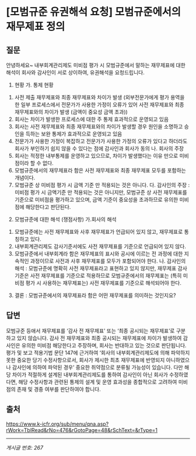 # [모범규준 유권해석 요청] 모범규준에서의 재무제표 정의

## 질문
안녕하세요~
내부회계관리제도 미비점 평가 시 모범규준에서 말하는 재무제표에 대한 해석이 회사와 감사인이 서로 상이하여, 유권해석을 요청드립니다.
1. 현황
가. 통제 현황
1) 사전 제출 재무제표와 최종 재무제표와 차이가 발생 (외부전문가에게 평가 용역을 한 일부 프로세스에서 전문가가 사용한 가정이 오류가 있어 사전 재무제표와 최종 재무제표와의 차이가 발생 (금액이 중요성 금액 초과))
2) 회사는 차이가 발생한 프로세스에 대한 주 통제 효과적으로 운영되고 있음
3) 회사는 사전 재무제표와 최종 재무제표와의 차이가 발생할 경우 원인을 소명하고 승인을 득하는 보완 통제가 효과적으로 운영되고 있음
4) 전문가가 사용한 가정이 복잡하고 전문가가 사용한 가정의 오류가 있다고 하더라도 회사가 부인하기 쉽지 않을 수 있다는 점에 감사인과 회사가 동의
나. 회사의 주장
1) 회사는 적정한 내부통제를 운영하고 있으므로, 차이가 발생했다는 이유 만으로 미비점이라 할 수 없다.
2) 모범규준에서의 재무제표라 함은 사전 재무제표와 최종 재무제표 모두를 포함하는 개념이다.
2) 모범규준 상 미비점 평가 시 금액 기준 만 적용되는 것은 아니다.
다. 감사인의 주장 : 미비점 평가 시 금액기준 만 적용되는 것은 아니지만, 모범규준 상 사전 재무제표를 기준으로 미비점을 평가하고 있으며, 금액 기준이 중요성을 초과하므로 유의한 미비점에 해당한다고 판단된다.
2. 모범규준에 대한 해석 (쟁점사항)
가.회사의 해석
1) 모범규준에는 사전 재무제표와 사후 재무제표가 언급되어 있지 않고, 재무제표로 통칭하고 있다.
2) 내부회계관리제도 감사기준서에도 사전 재무제표를 기준으로 언급되어 있지 않다.
3) 모범규준에서 내부회계라 함은 재무제표의 표시와 공시에 이르는 전 과정에 대한 지속적인 과정이므로 사전과 사후 재무제표를 모두가 포함되어야 한다.
나. 감사인의 해석 : 모범규준에 명확히 사전 재무제표라고 표현하고 있지 않지만, 재무제표 감사기준은 사전 재무제표를 기준으로 적용하므로 모범규준에서의 재무제표는 (특히 미비점 평가 시 사용하는 재무제표는) 사전 재무제표를 기준으로 해석되어야 한다.
3. 결론 : 모범규준에서의 재무제표라 함은 어떤 재무제표를 의미하는 것인지요?

## 답변
모범규준 등애서 재무제표를 ‘감사 전 재무제표’ 또는 ‘최종 공시되는 재무제표’로 구분하고 있지 않습니다.
감사 전 재무제표와 최종 공시되는 재무제표에 차이가 발생하여 감사인은 유의한 미비점 해당한다고 주장하며, 회사는 반대하고 있는 것으로 판단됩니다.
평가 및 보고 적용기법 문단 147에 근거하여 ‘회사의 내부회계관리제도에 의해 파악하지 못한 중요한 당기 수정사항으로서, 회사가 제시한 최초 재무제표에 반영되지 아니하였으나 감사인에 의하여 파악된 경우’ 중요한 취약점으로 분류될 가능성이 있습니다.
다만 해당 차이가 적절하게 설계된 내부회계관리제도를 통하여 감사인이 아닌 회사가 수정하였다면, 해당 수정사항과 관련된 통제의 설계 및 운영 효과성을 종합적으로 고려하여 미비점의 존재 및 경중 여부를 판단하여야 합니다.

## 출처
https://www.k-icfr.org/sub/menu/qna.asp?rWork=TblRead&rNo=476&rGotoPage=48&rSchText=&rType=1

---
*게시글 번호: 267*
